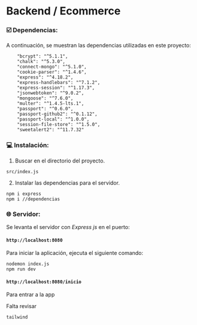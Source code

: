 # Backend / Ecommerce



### ☑️ Dependencias:

A continuación, se muestran las dependencias utilizadas en este proyecto:

```shell
    "bcrypt": "^5.1.1",
    "chalk": "^5.3.0",
    "connect-mongo": "^5.1.0",
    "cookie-parser": "^1.4.6",
    "express": "^4.18.2",
    "express-handlebars": "^7.1.2",
    "express-session": "^1.17.3",
    "jsonwebtoken": "^9.0.2",
    "mongoose": "^7.6.0",
    "multer": "^1.4.5-lts.1",
    "passport": "^0.6.0",
    "passport-github2": "^0.1.12",
    "passport-local": "^1.0.0",
    "session-file-store": "^1.5.0",
    "sweetalert2": "^11.7.32"
```


### 💻 Instalación:


1. Buscar en el directorio del proyecto.

```shell
src/index.js
```
2. Instalar las dependencias para el servidor.
```shell
npm i express 
npm i //dependencias
```


### 🌐 Servidor:

Se levanta el servidor con *Express js* en el puerto:

#### `http://localhost:8080`

Para iniciar la aplicación, ejecuta el siguiente comando:
```shell
nodemon index.js
npm run dev
```
#### `http://localhost:8080/inicio`
Para entrar a la app



Falta revisar 
```
tailwind
```










